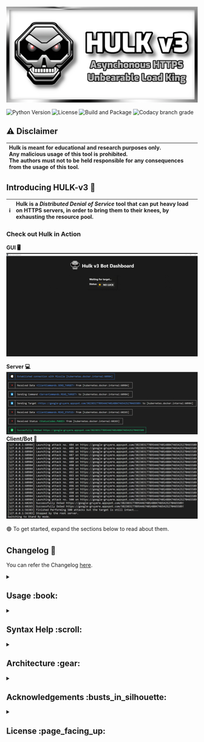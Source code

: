 <!--
    Title: Hulk v3
    Description: Asynchronous HTTP Botnet for Distributed Denial of Service (DDoS)
    Author: Hyperclaw79
    Url: https://github.com/Hyperclaw79/HULK-v3
    Image: https://raw.githubusercontent.com/Hyperclaw79/Hulk-v3/async/assets/Hulk.png
-->

<meta name="title" content="Hulk v3" />
<meta name="description" content="Asynchronous HTTP Botnet for Distributed Denial of Service (DDoS)" />
<meta name="author" content="Hyperclaw79" />
<meta name="url" content="https://github.com/Hyperclaw79/HULK-v3" />
<meta name="image" content="https://raw.githubusercontent.com/Hyperclaw79/Hulk-v3/async/assets/Hulk.png" />
<meta name="keywords" content="async,asynchronous,ddos,ddos-attack,ddos-script,electron,gui,http,https,hulk,named-pipes,nextron,nodejs,python,python3,typescript,websockets" />
<meta name="og:title" content="Hulk v3" />
<meta name="og:description" content="Asynchronous HTTP Botnet for Distributed Denial of Service (DDoS)" />
<meta name="og:author" content="Hyperclaw79" />
<meta name="og:url" content="https://github.com/Hyperclaw79/HULK-v3" />
<meta name="og:image" content="https://raw.githubusercontent.com/Hyperclaw79/Hulk-v3/async/assets/Hulk.png" />
<meta name="og:keywords" content="async,asynchronous,ddos,ddos-attack,ddos-script,electron,gui,http,https,hulk,named-pipes,nextron,nodejs,python,python3,typescript,websockets" />


![Hulk_Banner](/assets/Hulk_banner.png)

![Python Version](https://img.shields.io/badge/python-3.8+-blue?style=for-the-badge)
![License](https://img.shields.io/badge/License-GNU-green?style=for-the-badge)
![Build and Package](https://img.shields.io/github/workflow/status/Hyperclaw79/HULK-v3/Build%20and%20Package/async?style=for-the-badge)
![Codacy branch grade](https://img.shields.io/codacy/grade/c4f7560e8231423691d819129c7b3afa/async?style=for-the-badge)


## ⚠️ Disclaimer

| **Hulk is meant for educational and research purposes only.<br />Any malicious usage of this tool is prohibited.<br />The authors must not to be held responsible for any consequences from the usage of this tool.** |
| :--- |


## Introducing **HULK-v3** :robot:

| :information_source: | **Hulk** is a *Distributed Denial of Service* tool that can put heavy load on HTTPS servers, in order to bring them to their knees, by exhausting the resource pool. |
| :---: | :--- |

### Check out Hulk in Action

**GUI :desktop_computer:**
![Hulk_demo](/assets/Hulk_demo.gif)

**Server :computer:**
![Hulk_server](/assets/Hulk_server.png)
**Client/Bot :space_invader:**
![Hulk_client](/assets/Hulk_client.png)

:green_circle: To get started, expand the sections below to read about them.


## Changelog :page_with_curl:
You can refer the Changelog [here](/CHANGELOG.md).


<details markdown=1><summary markdown="span"><h2>Usage :book:</h2></summary>

1.  Run `pip install -r requirements_(linux/win).txt` before starting this script.
    > Ex: On Windows: `pip install -r requirements_win.txt`
    > Ex: On Linux: `pip install -r requirements_linux.txt`

2.  Launch the `hulk_launcher.py server` with the target website as arg.
    > Ex: `python hulk_launcher.py server https://testdummysite.com`
    >
    > Append `--persistent False` to kill the botnet after a succesfull DDoS.
    >
    > Append `--gui` if you are running the GUI in parallel.

3.  Launch the `hulk_launcher.py client` to spawn multiple processes of hulk - one per CPU Core.
    > Ex: `python hulk_launcher.py client [localhost]`
    >
    > If the server is running remotely, replace localhost with the server's IP.

4. To run the GUI, you need to:
    * Install `NodeJS`, change to `gui` directory and use `npm install`.
    * Launch the GUI with `npm run dev`.

5.  Sit back and sip your coffee while the carnage unleashes! 😈

*(P.S. Do not run the binaries (except `hulk_gui`) directly, use them from command line like shown above without using `python`.)*

</details>


<details markdown=1><summary markdown="span"><h2>Syntax Help :scroll:</h2></summary>

### Server :computer:
```py
usage: hulk_launcher.py server [-h] [-p PORT] [-m MAX_MISSILES] [--persistent] [--gui] target

The Hulk Server Launcher

positional arguments:
target                the target url.

options:
-h, --help            show this help message
-p PORT, --port PORT  the Port to bind the server to.
-m MAX_MISSILES, --max_missiles MAX_MISSILES
                        the maximum number of missiles to connect to.
--persistent          keep attacking even after target goes down.
--gui                 run on the GUI mode.
```

### Client :space_invader:
```py
usage: hulk_launcher.py client [-h] [-r ROOT_IP] [-p ROOT_PORT] [-n NUM_PROCESSES] [-s]

The Hulk Bot Launcher

options:
-h, --help            show this help message
-r ROOT_IP, --root_ip ROOT_IP
                        IPv4 Address where Hulk Server is running.
-p ROOT_PORT, --root_port ROOT_PORT
                        Port where Hulk Server is running.
-n NUM_PROCESSES, --num_processes NUM_PROCESSES
                        Number of Processes to launch.
-s, --stealth         Stealth mode.
```

</details>


<details markdown=1><summary markdown="span"><h2>Architecture :gear:</h2></summary>

| :warning: The intention of Hulk is to demonstrate the damage that a DDoS attack can do to a server if unprotected. |
| :--- |
| :bulb: Please go through the code for full details. I'm keeping it well documented and request the contributors to do so too. |

Hulk consists of 2 major and 1 optional components:
 - Server
 - Client
 - [Gui]

<p align="center">

 ![Hulk_architecture](/assets/Hulk_architecture.svg)

</p>

**Client :space_invader:**

> The core part of Hulk is the `Hulk client` aka `Hulk.py`. \
This client\bot launches a barrage of `asynchronous HTTP requests` to the target server. \
These incoming requests, put a burden on the target and makes it slow to respond. \
With the launcher script, we can launch multiple instances of Hulk using `multi-threading`. \
The target will be hit with so many requests that it will ultimately break into a `500 error`. \
Usually, the client completes 500 attacks and sends back the list of status messages. \
In case of special events, the client will immediately send an Interrupt message to the server. \
Example Special Events: *Successful DDoS*, *404 Target Not Found*, etc.

**Server :computer:**

> Hulk was originally a single instanced DoS script. However, it has been modified to be run as multiple instances. \
The cluster of many such instances is called a `botnet`. And this botnet can be controlled and monitored by the `Server`. \
The `Server` and `Client` communicate with each other through TCP `WebSockets`.
Based on the settings, this is usally a persistent bidirectional channel. \
In case the server receives `Interrupts` from a client, it will send out a broadcast message to all the clients, asking them to stop the attacks. \
The clients go to Standby mode and await further instructions from the server.
>
> The server can also send information to the GUI to keep a track of the botnet. \
This information is sent via Unix\Windows `Named Pipes` for low latency `IPC`.

**GUI :desktop_computer:**

> The GUI is a `NextJS` web application that is used to monitor the botnet via Named Pipes. \
When run as a binary, GUI makes use of `Electron` which exposes the information directly to the Frontend. \
When run as a Node process, a node server listens to the Named Pipe and passes on the information to a HTTP Streaming API. \
Then the frontend will pick it up from the API using `EventSource`.

</details>


<details markdown=1><summary markdown="span"><h2>Acknowledgements :busts_in_silhouette:</h2></summary>

### Authors :writing_hand:
|         Name       | Version |
|--------------------|---------|
| **Hyperclaw79**    |   2.0+  |
| **Barry Shteiman** |   1.0   |

### Contributors :handshake:
Your chance to be first on this list. Follow the [Contribution Guide](/.github/CONTRIBUTING.md) and open a PR.

</details>


<details markdown=1><summary markdown="span"><h2>License :page_facing_up:</h2></summary>

HULK v3 is a Python 3 compatible Asynchronous Distributed Denial of Service Script.\
[Original script](http://www.sectorix.com/2012/05/17/hulk-web-server-dos-tool/) was created by Barry Shteiman.
You can use that one if you have Python 2.

Using a [GNU license](/LICENSE) cause there was no mention about any license used by Barry.
Feel free to modify and share it, but leave some credits to us both and don't hold us liable.

</details>
